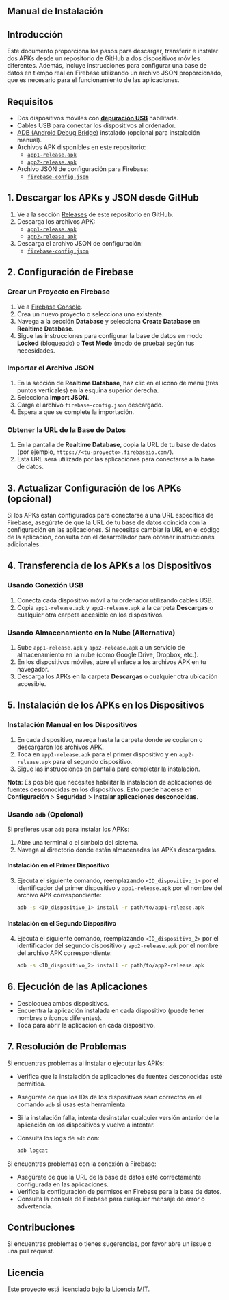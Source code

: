 ## Manual de Instalación

## Introducción

Este documento proporciona los pasos para descargar, transferir e instalar dos APKs desde un repositorio de GitHub a dos dispositivos móviles diferentes. Además, incluye instrucciones para configurar una base de datos en tiempo real en Firebase utilizando un archivo JSON proporcionado, que es necesario para el funcionamiento de las aplicaciones.

## Requisitos

- Dos dispositivos móviles con [**depuración USB**](https://developer.android.com/codelabs/basic-android-kotlin-compose-connect-device?hl=es-419#0) habilitada.
- Cables USB para conectar los dispositivos al ordenador.
- [ADB (Android Debug Bridge)](https://developer.android.com/studio/command-line/adb) instalado (opcional para instalación manual).
- Archivos APK disponibles en este repositorio:
  - [`app1-release.apk`](./path/to/app1-release.apk)
  - [`app2-release.apk`](./path/to/app2-release.apk)
- Archivo JSON de configuración para Firebase:
  - [`firebase-config.json`](./path/to/firebase-config.json)

## 1. Descargar los APKs y JSON desde GitHub

1. Ve a la sección [Releases](./releases) de este repositorio en GitHub.
2. Descarga los archivos APK:
   - [`app1-release.apk`](./path/to/app1-release.apk)
   - [`app2-release.apk`](./path/to/app2-release.apk)
3. Descarga el archivo JSON de configuración:
   - [`firebase-config.json`](./path/to/firebase-config.json)

## 2. Configuración de Firebase

### Crear un Proyecto en Firebase

1. Ve a [Firebase Console](https://console.firebase.google.com/).
2. Crea un nuevo proyecto o selecciona uno existente.
3. Navega a la sección **Database** y selecciona **Create Database** en **Realtime Database**.
4. Sigue las instrucciones para configurar la base de datos en modo **Locked** (bloqueado) o **Test Mode** (modo de prueba) según tus necesidades.

### Importar el Archivo JSON

1. En la sección de **Realtime Database**, haz clic en el ícono de menú (tres puntos verticales) en la esquina superior derecha.
2. Selecciona **Import JSON**.
3. Carga el archivo `firebase-config.json` descargado.
4. Espera a que se complete la importación.

### Obtener la URL de la Base de Datos

1. En la pantalla de **Realtime Database**, copia la URL de tu base de datos (por ejemplo, `https://<tu-proyecto>.firebaseio.com/`).
2. Esta URL será utilizada por las aplicaciones para conectarse a la base de datos.

## 3. Actualizar Configuración de los APKs (opcional)

Si los APKs están configurados para conectarse a una URL específica de Firebase, asegúrate de que la URL de tu base de datos coincida con la configuración en las aplicaciones. Si necesitas cambiar la URL en el código de la aplicación, consulta con el desarrollador para obtener instrucciones adicionales.

## 4. Transferencia de los APKs a los Dispositivos

### Usando Conexión USB

1. Conecta cada dispositivo móvil a tu ordenador utilizando cables USB.
2. Copia `app1-release.apk` y `app2-release.apk` a la carpeta **Descargas** o cualquier otra carpeta accesible en los dispositivos.

### Usando Almacenamiento en la Nube (Alternativa)

1. Sube `app1-release.apk` y `app2-release.apk` a un servicio de almacenamiento en la nube (como Google Drive, Dropbox, etc.).
2. En los dispositivos móviles, abre el enlace a los archivos APK en tu navegador.
3. Descarga los APKs en la carpeta **Descargas** o cualquier otra ubicación accesible.

## 5. Instalación de los APKs en los Dispositivos

### Instalación Manual en los Dispositivos

1. En cada dispositivo, navega hasta la carpeta donde se copiaron o descargaron los archivos APK.
2. Toca en `app1-release.apk` para el primer dispositivo y en `app2-release.apk` para el segundo dispositivo.
3. Sigue las instrucciones en pantalla para completar la instalación.

**Nota**: Es posible que necesites habilitar la instalación de aplicaciones de fuentes desconocidas en los dispositivos. Esto puede hacerse en **Configuración** > **Seguridad** > **Instalar aplicaciones desconocidas**.

### Usando `adb` (Opcional)

Si prefieres usar `adb` para instalar los APKs:

1. Abre una terminal o el símbolo del sistema.
2. Navega al directorio donde están almacenadas las APKs descargadas.

#### Instalación en el Primer Dispositivo

3. Ejecuta el siguiente comando, reemplazando `<ID_dispositivo_1>` por el identificador del primer dispositivo y `app1-release.apk` por el nombre del archivo APK correspondiente:

    ```bash
    adb -s <ID_dispositivo_1> install -r path/to/app1-release.apk
    ```

#### Instalación en el Segundo Dispositivo

4. Ejecuta el siguiente comando, reemplazando `<ID_dispositivo_2>` por el identificador del segundo dispositivo y `app2-release.apk` por el nombre del archivo APK correspondiente:

    ```bash
    adb -s <ID_dispositivo_2> install -r path/to/app2-release.apk
    ```

## 6. Ejecución de las Aplicaciones

- Desbloquea ambos dispositivos.
- Encuentra la aplicación instalada en cada dispositivo (puede tener nombres o íconos diferentes).
- Toca para abrir la aplicación en cada dispositivo.

## 7. Resolución de Problemas

Si encuentras problemas al instalar o ejecutar las APKs:

- Verifica que la instalación de aplicaciones de fuentes desconocidas esté permitida.
- Asegúrate de que los IDs de los dispositivos sean correctos en el comando `adb` si usas esta herramienta.
- Si la instalación falla, intenta desinstalar cualquier versión anterior de la aplicación en los dispositivos y vuelve a intentar.
- Consulta los logs de `adb` con:

    ```bash
    adb logcat
    ```

Si encuentras problemas con la conexión a Firebase:

- Asegúrate de que la URL de la base de datos esté correctamente configurada en las aplicaciones.
- Verifica la configuración de permisos en Firebase para la base de datos.
- Consulta la consola de Firebase para cualquier mensaje de error o advertencia.

## Contribuciones

Si encuentras problemas o tienes sugerencias, por favor abre un issue o una pull request.

## Licencia

Este proyecto está licenciado bajo la [Licencia MIT](https://es.wikipedia.org/wiki/Licencia_MIT).
